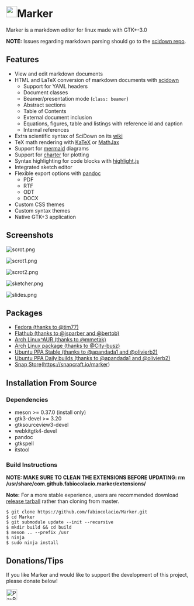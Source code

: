 # <img width="30" src="data/com.github.fabiocolacio.marker.svg"/>Marker

Marker is a markdown editor for linux made with GTK+-3.0

**NOTE:** Issues regarding markdown parsing should go to the [scidown repo](https://github.com/mandarancio/scidown).

## Features

* View and edit markdown documents
* HTML and LaTeX conversion of markdown documents with [scidown](https://github.com/Mandarancio/scidown/)
  * Support for YAML headers
  * Document classes
  * Beamer/presentation mode (`class: beamer`)
  * Abstract sections
  * Table of Contents
  * External document inclusion
  * Equations, figures, table and listings with reference id and caption
  * Internal references
* Extra scientific syntax of SciDown on its [wiki](https://github.com/Mandarancio/scidown/wiki/)
* TeX math rendering with [KaTeX](https://khan.github.io/KaTeX/) or [MathJax](mathjax.org/)
* Support for [mermaid](https://mermaidjs.github.io/) diagrams
* Support for [charter](https://github.com/Mandarancio/charter/) for plotting
* Syntax highlighting for code blocks with [highlight.js](https://highlightjs.org/)
* Integrated sketch editor
* Flexible export options with [pandoc](https://pandoc.org/)
  * PDF
  * RTF
  * ODT
  * DOCX
* Custom CSS themes
* Custom syntax themes
* Native GTK+3 application

## Screenshots

![scrot.png](help/C/figures/scrot.png)

![scrot1.png](help/C/figures/scrot1.png)

![scrot2.png](help/C/figures/scrot2.png)

![sketcher.png](help/C/figures/sketcher.png)

![slides.png](help/C/figures/slides.png)

## Packages

* [Fedora (thanks to @tim77)](https://src.fedoraproject.org/rpms/marker)
* [Flathub (thanks to @jsparber and @bertob)](https://flathub.org/apps/details/com.github.fabiocolacio.marker)
* [Arch Linux^AUR (thanks to @mmetak)](https://aur.archlinux.org/packages/marker-git/)
* [Arch Linux package (thanks to @City-busz)](https://archlinux.org/packages/extra/x86_64/marker/)
* [Ubuntu PPA Stable (thanks to @apandada1 and @olivierb2)](https://launchpad.net/~apandada1/+archive/ubuntu/marker)
* [Ubuntu PPA Daily builds (thanks to @apandada1 and @olivierb2)](https://launchpad.net/~apandada1/+archive/ubuntu/marker-daily)
* [Snap Store](https://snapcraft.io/static/images/badges/en/snap-store-black.svg)(https://snapcraft.io/marker)


## Installation From Source

### Dependencies

* meson >= 0.37.0 (install only)
* gtk3-devel >= 3.20
* gtksourceview3-devel
* webkitgtk4-devel
* pandoc
* gtkspell
* itstool

### Build Instructions

**NOTE: MAKE SURE TO CLEAN THE EXTENSIONS BEFORE UPDATING: rm /usr/share/com.github.fabiocolacio.marker/extensions/**

**Note:** For a more stable experience, users are recommended download
[release tarball](https://github.com/fabiocolacio/Marker/releases) rather
than cloning from master.

```
$ git clone https://github.com/fabiocolacio/Marker.git
$ cd Marker
$ git submodule update --init --recursive
$ mkdir build && cd build
$ meson .. --prefix /usr
$ ninja
$ sudo ninja install
```

## Donations/Tips

If you like Marker and would like to support the development of this project, please donate below!

[<img height="30" src="donate.png" alt="PayPal"/>](https://www.paypal.me/fabiocolacio)

